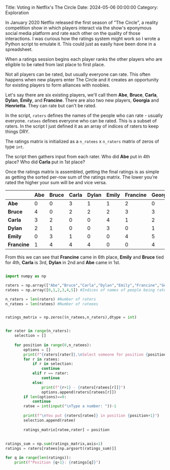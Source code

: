 Title: Voting in Netflix's The Circle
Date: 2024-05-06 00:00:00
Category: Exploration


In January 2020 Netflix released the first season of "The Circle", a reality competition show in which players interact via the show's eponymous social media platform and rate each other on the quality of those interactions. 
I was curious how the ratings system might work so I wrote a Python script to emulate it. This could just as easily have been done in a spreadsheet.

When a ratings session begins each player ranks the other players who are eligible to be rated from last place to first place. 

Not all players can be rated, but usually everyone can rate. This often happens when new players enter The Circle and it creates an opportunity for existing players to form alliances with noobies.

Let's say there are six existing players, we'll call them **Abe**, **Bruce**, **Carla**, **Dylan**, **Emily**, and **Francine**. There are also two new players, **Georgia** and **Henrietta**. They can rate but can't be rated.

In the script, `raters` defines the names of the people who can rate - usually everyone. 
`ratees` defines everyone who can be rated. This is a subset of raters. In the script I just defined it as an array of indices of raters to keep things DRY. 

The ratings matrix is initialized as a `n_ratees` x `n_raters` matrix of zeros of type `int`. 

The script then gathers input from each rater. Who did **Abe** put in 4th place? Who did **Carla** put in 1st place? 

Once the ratings matrix is assembled, getting the final ratings is as simple as getting the sorted per-row sum of the ratings matrix. The lower you're rated the higher your sum will be and vice versa. 

|              | Abe | Bruce | Carla | Dylan | Emily | Francine | Georgia | Henrietta | **SUM** |
| ------------ | --- | ----- | ----- | ----- | ----- | -------- | ------- | --------- | ------- |
| **Abe**      | 0   | 0     | 3     | 1     | 1     | 2        | 0       | 0         | **7**   |
| **Bruce**    | 4   | 0     | 2     | 2     | 2     | 3        | 3       | 1         | **17**  |
| **Carla**    | 3   | 2     | 0     | 0     | 4     | 1        | 2       | 2         | **14**  |
| **Dylan**    | 2   | 1     | 0     | 0     | 3     | 0        | 1       | 3         | **10**  |
| **Emily**    | 0   | 3     | 1     | 0     | 0     | 4        | 5       | 4         | **17**  |
| **Francine** | 1   | 4     | 4     | 4     | 0     | 0        | 4       | 5         | **22**  |

From this we can see that **Francine** came in 6th place, **Emily** and **Bruce** tied for 4th, **Carla** is 3rd, **Dylan** in 2nd and **Abe** came in 1st. 

```Python

import numpy as np

raters = np.array(["Abe","Bruce","Carla","Dylan","Emily","Francine","Georgia","Henrietta"]) #Names of everyone doing ratings
ratees = np.array([0,1,2,3,4,5]) #Indices of names of people being rated

n_raters = len(raters) #Number of raters
n_ratees = len(ratees) #Number of rateees


ratings_matrix = np.zeros((n_ratees,n_raters),dtype = int)


for rater in range(n_raters):
    selection = []
    
    for position in range(0,n_ratees):
        options = []
        print(f"{raters[rater]},\nSelect someone for position {position+1}.\n")
        for r in ratees:
            if r in selection:
                continue
            elif r == rater:
                continue
            else:
                print(f"{r+1} - {raters[ratees[r]]}") 
                options.append(raters[ratees[r]])
        if len(options)==0:
            continue
        ratee = int(input("\nType a number: "))-1
        
        print(f"\nYou put {raters[ratee]} in position {position+1}")
        selection.append(ratee)
        
        ratings_matrix[ratee,rater] = position
        
        
ratings_sum = np.sum(ratings_matrix,axis=1)
ratings = raters[ratees[np.argsort(ratings_sum)]]

for q in range(len(ratings)):
    print(f"Position {q+1}: {ratings[q]}")
```